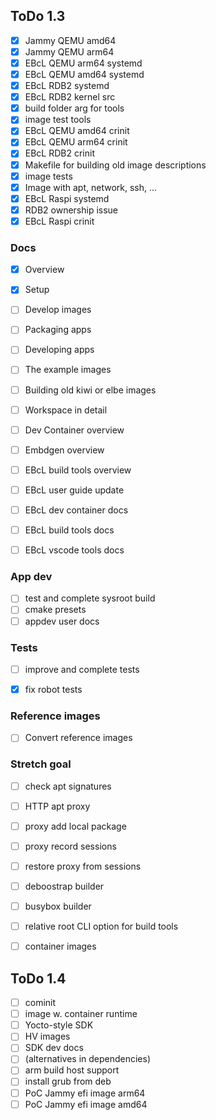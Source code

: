 ## ToDo 1.3

- [x] Jammy QEMU amd64
- [x] Jammy QEMU arm64
- [x] EBcL QEMU arm64 systemd
- [x] EBcL QEMU amd64 systemd
- [x] EBcL RDB2 systemd
- [x] EBcL RDB2 kernel src
- [x] build folder arg for tools
- [x] image test tools
- [x] EBcL QEMU amd64 crinit
- [x] EBcL QEMU arm64 crinit
- [x] EBcL RDB2 crinit
- [x] Makefile for building old image descriptions
- [x] image tests
- [x] Image with apt, network, ssh, ...
- [x] EBcL Raspi systemd
- [x] RDB2 ownership issue
- [x] EBcL Raspi crinit

### Docs

- [x] Overview
- [x] Setup
- [ ] Develop images
- [ ] Packaging apps
- [ ] Developing apps
- [ ] The example images
- [ ] Building old kiwi or elbe images
- [ ] Workspace in detail
- [ ] Dev Container overview
- [ ] Embdgen overview
- [ ] EBcL build tools overview

- [ ] EBcL user guide update

- [ ] EBcL dev container docs
- [ ] EBcL build tools docs
- [ ] EBcL vscode tools docs

### App dev


- [ ] test and complete sysroot build
- [ ] cmake presets 
- [ ] appdev user docs

### Tests

- [ ] improve and complete tests
- [x] fix robot tests


### Reference images

- [ ] Convert reference images

### Stretch goal

- [ ] check apt signatures
- [ ] HTTP apt proxy
- [ ] proxy add local package
- [ ] proxy record sessions
- [ ] restore proxy from sessions

- [ ] deboostrap builder
- [ ] busybox builder
- [ ] relative root CLI option for build tools

- [ ] container images

## ToDo 1.4

- [ ] cominit
- [ ] image w. container runtime
- [ ] Yocto-style SDK
- [ ] HV images
- [ ] SDK dev docs
- [ ] (alternatives in dependencies)
- [ ] arm build host support
- [ ] install grub from deb
- [ ] PoC Jammy efi image arm64
- [ ] PoC Jammy efi image amd64
